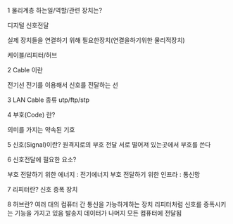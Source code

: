 1 물리계층 하는일/역할/관련 장치는?

디지털 신호전달

실제 장치들을 연결하기 위해 필요한장치(연결을하기위한 물리적장치)

케이블/리피터/허브

2 Cable 이란

전기선
전기를 이용해서 신호를 전달하는 선

3 LAN Cable 종류
utp/ftp/stp

4 부호(Code) 란?

의미를 가지는 약속된 기호

5 신호(Signal)이란?
원격지로의 부호 전달
서로 떨어져 있는곳에서 부호를 쓴다

6 신호전달에 필요한 요소?

부호 전달하기 위한 에너지 : 전기에너지
부호 전달하기 위한 인프라 : 통신망


7 리피터란?
신호 증폭 장치

8 허브란?
여러 대의 컴퓨터 간 통신을 가능하게하는 장치
리피터처럼 신호를 증폭시키는 기능을 가지고 있음
발송지 데이터가 나머지 모든 컴퓨터에 전달됨
